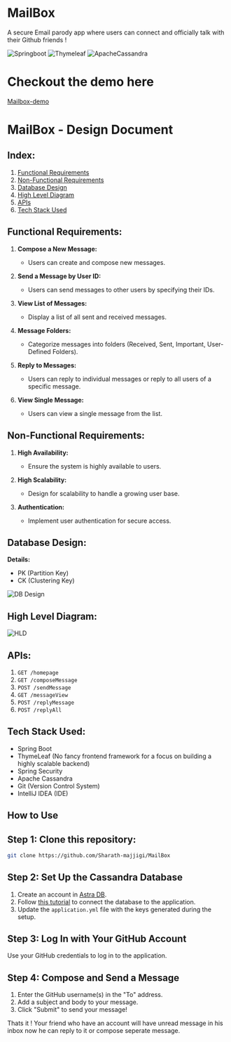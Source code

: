 # MailBox
A secure Email parody app where users can connect and officially talk with their Github friends !

![Springboot](https://img.shields.io/badge/springboot-%236DB33F.svg?style=for-the-badge&logo=springboot&logoColor=white)
![Thymeleaf](https://img.shields.io/badge/Thymeleaf-%23005C0F.svg?style=for-the-badge&logo=Thymeleaf&logoColor=white)
![ApacheCassandra](https://img.shields.io/badge/cassandra-%231287B1.svg?style=for-the-badge&logo=apache-cassandra&logoColor=white)

# Checkout the demo here
[Mailbox-demo](https://www.veed.io/view/aa17ce0c-afa0-47b9-bcaa-f985f02bd11b?panel=share)

# MailBox - Design Document

## Index:
1. [Functional Requirements](#functional-requirements)
2. [Non-Functional Requirements](#non-functional-requirements)
3. [Database Design](#database-design)
4. [High Level Diagram](#high-level-diagram)
5. [APIs](#apis)
6. [Tech Stack Used](#tech-stack-used)

## Functional Requirements:

1. **Compose a New Message:**
   - Users can create and compose new messages.

2. **Send a Message by User ID:**
   - Users can send messages to other users by specifying their IDs.

3. **View List of Messages:**
   - Display a list of all sent and received messages.

4. **Message Folders:**
   - Categorize messages into folders (Received, Sent, Important, User-Defined Folders).

5. **Reply to Messages:**
   - Users can reply to individual messages or reply to all users of a specific message.

6. **View Single Message:**
   - Users can view a single message from the list.

## Non-Functional Requirements:

1. **High Availability:**
   - Ensure the system is highly available to users.

2. **High Scalability:**
   - Design for scalability to handle a growing user base.

3. **Authentication:**
   - Implement user authentication for secure access.

## Database Design:

**Details:**
- PK (Partition Key)
- CK (Clustering Key)
  
![DB Design](https://i.ibb.co/SvQ4b9V/image2.png)


## High Level Diagram:
![HLD](https://i.ibb.co/R7KqtNf/image1.png)

## APIs:

1. `GET /homepage`
2. `GET /composeMessage`
3. `POST /sendMessage`
4. `GET /messageView`
5. `POST /replyMessage`
6. `POST /replyAll`

## Tech Stack Used:

- Spring Boot
- ThymeLeaf (No fancy frontend framework for a focus on building a highly scalable backend)
- Spring Security
- Apache Cassandra
- Git (Version Control System)
- IntelliJ IDEA (IDE)


## How to Use

## Step 1: Clone this repository:

```sh
git clone https://github.com/Sharath-majjigi/MailBox
```

## Step 2: Set Up the Cassandra Database

1. Create an account in [Astra DB](https://astra.datastax.com/register).
2. Follow [this tutorial](https://spring.io/guides/gs/accessing-data-cassandra/) to connect the database to the application.
3. Update the `application.yml` file with the keys generated during the setup.


## Step 3: Log In with Your GitHub Account

Use your GitHub credentials to log in to the application.

## Step 4: Compose and Send a Message

1. Enter the GitHub username(s) in the "To" address.
2. Add a subject and body to your message.
3. Click "Submit" to send your message!


Thats it ! Your friend who have an account will have unread message in his inbox now he can reply to it or compose seperate message.

